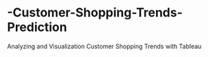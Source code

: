 # -Customer-Shopping-Trends-Prediction
Analyzing and Visualization  Customer Shopping Trends with Tableau
